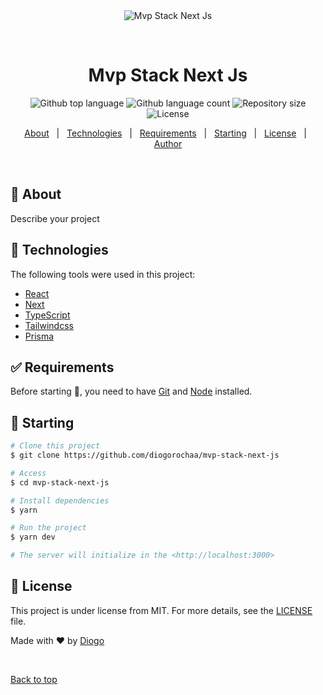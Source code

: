 <div align="center" id="top"> 
  <img src="./.github/app.gif" alt="Mvp Stack Next Js" />

&#xa0;

  <!-- <a href="https://mvpstacknextjs.netlify.app">Demo</a> -->
</div>

<h1 align="center">Mvp Stack Next Js</h1>

<p align="center">
  <img alt="Github top language" src="https://img.shields.io/github/languages/top/diogorochaa/mvp-stack-next-js?color=56BEB8">

  <img alt="Github language count" src="https://img.shields.io/github/languages/count/diogorochaa/mvp-stack-next-js?color=56BEB8">

  <img alt="Repository size" src="https://img.shields.io/github/repo-size/diogorochaa/mvp-stack-next-js?color=56BEB8">

  <img alt="License" src="https://img.shields.io/github/license/diogorochaa/mvp-stack-next-js?color=56BEB8">

  <!-- <img alt="Github issues" src="https://img.shields.io/github/issues/{{YOUR_GITHUB_USERNAME}}/mvp-stack-next-js?color=56BEB8" /> -->

  <!-- <img alt="Github forks" src="https://img.shields.io/github/forks/{{YOUR_GITHUB_USERNAME}}/mvp-stack-next-js?color=56BEB8" /> -->

  <!-- <img alt="Github stars" src="https://img.shields.io/github/stars/{{YOUR_GITHUB_USERNAME}}/mvp-stack-next-js?color=56BEB8" /> -->
</p>

<!-- Status -->

<!-- <h4 align="center">
	🚧  Mvp Stack Next Js 🚀 Under construction...  🚧
</h4>

<hr> -->

<p align="center">
  <a href="#dart-about">About</a> &#xa0; | &#xa0; 
  <a href="#rocket-technologies">Technologies</a> &#xa0; | &#xa0;
  <a href="#white_check_mark-requirements">Requirements</a> &#xa0; | &#xa0;
  <a href="#checkered_flag-starting">Starting</a> &#xa0; | &#xa0;
  <a href="#memo-license">License</a> &#xa0; | &#xa0;
  <a href="https://github.com/diogorochaa" target="_blank">Author</a>
</p>

<br>

## :dart: About

Describe your project

## :rocket: Technologies

The following tools were used in this project:

- [React](https://pt-br.reactjs.org/)
- [Next](https://nextjs.org)
- [TypeScript](https://www.typescriptlang.org/)
- [Tailwindcss](https://tailwindcss.com)
- [Prisma](https://www.prisma.io)

## :white_check_mark: Requirements

Before starting :checkered_flag:, you need to have [Git](https://git-scm.com) and [Node](https://nodejs.org/en/) installed.

## :checkered_flag: Starting

```bash
# Clone this project
$ git clone https://github.com/diogorochaa/mvp-stack-next-js

# Access
$ cd mvp-stack-next-js

# Install dependencies
$ yarn

# Run the project
$ yarn dev

# The server will initialize in the <http://localhost:3000>
```

## :memo: License

This project is under license from MIT. For more details, see the [LICENSE](LICENSE.md) file.

Made with :heart: by <a href="https://github.com/diogorochaa" target="_blank">Diogo</a>

&#xa0;

<a href="#top">Back to top</a>
